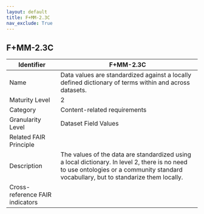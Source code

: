 ```yaml
---
layout: default
title: F+MM-2.3C
nav_exclude: True
---
```


## F+MM-2.3C

| Identifier | F+MM-2.3C |
| ---------- | ----------|
| Name | Data values are standardized against a locally defined dictionary of terms within and across datasets. |
| Maturity Level | 2 |
| Category | Content-related requirements |
| Granularity Level | Dataset Field Values |
| Related FAIR Principle | |
| Description | The values of the data are standardized using a local dictionary. In level 2, there is no need to use ontologies or a community standard vocabullary, but to standarize them locally. |
| Cross-reference FAIR indicators | |
